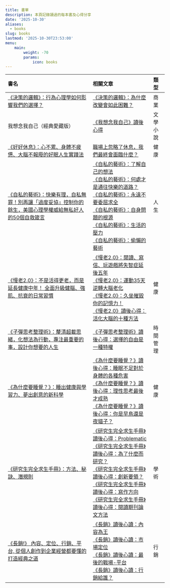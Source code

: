```yaml
---
title: 書單
description: 本頁記錄讀過的每本書及心得分享
date: '2025-10-30'
aliases:
  - books
slug: books
lastmod: '2025-10-30T23:53:00'
menu:
    main: 
        weight: -70
        params:
            icon: books
---
```

| 書名      | 相關文章 | 類型     |
| :---        |    :----   |          :--- |
| [《決策的邏輯》：行為心理學如何影響我們的選擇？](https://www.books.com.tw/exep/assp.php/scientia/products/0010954573?utm_source=scientia&utm_medium=ap-books&utm_content=recommend&utm_campaign=ap-202510) | [《決策的邏輯》：為什麼改變會如此困難？](http://scientiatw.live/p/decision-logic-why-change-is-so-hard/) | 商業 |
| 我想念我自己（經典愛藏版）| [《我想念我自己》讀後心得](https://scientiatw.live/p/still-alice/) | 文學小說 |
| [《好好休息》：心不累、身體不疲憊、大腦不報廢的好眠人生實踐法](https://www.books.com.tw/exep/assp.php/scientia/products/0010983296?utm_source=scientia&utm_medium=ap-books&utm_content=recommend&utm_campaign=ap-202510) | [職場上忽略了休息，我們最終會面臨什麼？](https://scientiatw.live/p/well-rest-ignore-rest/) | 健康 |
| [《自私的藝術》：快樂有理，自私無罪！別再讓「過度妥協」控制你的餘生，美國心理學權威給無私好人的50個自救箴言](https://www.books.com.tw/exep/assp.php/scientia/products/0010973322?utm_source=scientia&utm_medium=ap-books&utm_content=recommend&utm_campaign=ap-202508)      | [《自私的藝術》：了解自己的想法](https://scientiatw.live/p/the-art-of-selfishness-understand-your-thoughts/)<br>[《自私的藝術》：何處才是通往快樂的道路？](https://scientiatw.live/p/the-art-of-selfishness-where-the-way-lead-to-hapiness/)<br>[《自私的藝術》：永遠不要委屈求全](https://scientiatw.live/p/the-art-of-selfishness-never-compromise/)<br>[《自私的藝術》：自身問題的根源](https://scientiatw.live/p/the-art-of-selfishness-root-of-my-problems/)<br>[《自私的藝術》：生活的壓力](https://scientiatw.live/p/the-art-of-selfishness-stress-of-life/)<br>[《自私的藝術》：偷懶的藝術](https://scientiatw.live/p/the-art-of-selfishness-art-of-shirk/)       | 人生   |
| [《慢老2.0》：不是活得更老，而是延長健康中年！ 全面升級健腦、強肌、抗衰的日常習慣](https://www.books.com.tw/exep/assp.php/scientia/products/0010982682?utm_source=scientia&utm_medium=ap-books&utm_content=recommend&utm_campaign=ap-202507)   | [《慢老2.0》：閱讀、寫信、玩遊戲將失智症延後五年](https://scientiatw.live/p/slow-aging-cognitive-reserve/)<br>[《慢老2.0》：運動35天逆轉大腦老化](https://scientiatw.live/p/slow-aging-reverse-brain-aging/)<br>[《慢老2.0》：久坐摧毀你的記憶力！](https://scientiatw.live/p/slow-aging-sedentary-destroy-your-memory/)<br>[《慢老2.0》讀後心得：活化大腦的十種方法](https://scientiatw.live/p/slow-aging-ten-ways-to-activate-your-brain/)        | 健康      |
|  [《子彈思考整理術》：釐清超載思緒，化想法為行動，專注最重要的事，設計你想要的人生](https://www.books.com.tw/exep/assp.php/scientia/products/0010926376?utm_source=scientia&utm_medium=ap-books&utm_content=recommend&utm_campaign=ap-202505) | [《子彈思考整理術》讀後心得：選擇的自由是一種特權](https://scientiatw.live/p/the-bullet-journal-method-freedom-of-choose-is-privilege/)  | 時間管理  |
|  [《為什麼要睡覺？》：睡出健康與學習力、夢出創意的新科學](https://www.books.com.tw/exep/assp.php/scientia/products/0010959050?utm_source=scientia&utm_medium=ap-books&utm_content=recommend&utm_campaign=ap-202504)  | [《為什麼要睡覺？》讀後心得：睡眠不足對於身體的各種危害](https://scientiatw.live/p/why-we-sleep-harm/)<br>[《為什麼要睡覺？》讀後心得：理性思考最後才成熟](https://scientiatw.live/p/why-we-sleep-youth/)<br>[《為什麼要睡覺？》讀後心得：你是早鳥還是夜貓子？](https://scientiatw.live/p/why-we-sleep-type/)  |  健康  |
|  [《研究生完全求生手冊》：方法、秘訣、潛規則](https://www.books.com.tw/exep/assp.php/scientia/products/0010762863?utm_source=scientia&utm_medium=ap-books&utm_content=recommend&utm_campaign=ap-202504)  |  [《研究生完全求生手冊》讀後心得：Problematic](https://scientiatw.live/p/survival-handbook-for-graduate-student-problematic/)<br>[《研究生完全求生手冊》讀後心得：為了什麼而研究？](https://scientiatw.live/p/survival-handbook-for-graduate-student-goal/)<br>[《研究生完全求生手冊》讀後心得：創新要領？](https://scientiatw.live/p/survival-handbook-for-graduate-student-innovation/)<br>[《研究生完全求生手冊》讀後心得：寫作方向](https://scientiatw.live/p/survival-handbook-for-graduate-student-write/)<br>[《研究生完全求生手冊》讀後心得：閱讀期刊論文方法](https://scientiatw.live/p/survival-handbook-for-graduate-student-read/)  |  學術  |
|  [《長銷!》 內容、定位、行銷、平台, 從個人創作到企業經營都要懂的打造經典之道](https://www.books.com.tw/exep/assp.php/scientia/products/0010928347?utm_source=scientia&utm_medium=ap-books&utm_content=recommend&utm_campaign=ap-202504)  |  [《長銷》讀後心讀：內容為王](https://scientiatw.live/p/perennial-seller-content/)<br>[《長銷》讀後心讀：市場定位](https://scientiatw.live/p/perennial-seller-positioning/)<br>[《長銷》讀後心讀：最後的戰場-平台](https://scientiatw.live/p/perennial-seller-platform/)<br>[《長銷》讀後心讀：行銷給誰？](https://scientiatw.live/p/perennial-seller-marketing/)  |  行銷  |
